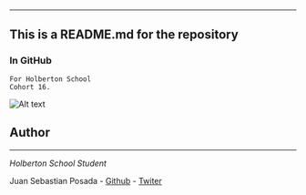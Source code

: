 # 
***
## This is a README.md for the repository
### In GitHub []()
```
For Holberton School
Cohort 16.
```

![Alt text](https://cdn.ttgtmedia.com/rms/onlineImages/enterpriseai-machine_learning_models_cheat_sheet-f.png)

## Author
***
*Holberton School Student*

Juan Sebastian Posada  - [Github](https://github.com/Juansepo13) - [Twiter](https://twitter.com/@JuanSeb35904130)